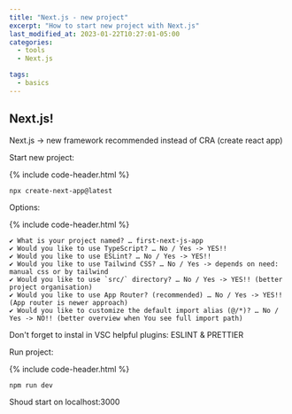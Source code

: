 ```yaml
---
title: "Next.js - new project"
excerpt: "How to start new project with Next.js"
last_modified_at: 2023-01-22T10:27:01-05:00
categories:
  - tools
  - Next.js

tags: 
  - basics
---
```


<!-- short introduction -->
## Next.js!

Next.js -> new framework recommended instead of CRA (create react app)

Start new project:

{% include code-header.html %}
```
npx create-next-app@latest
```



Options:

{% include code-header.html %}
```
✔ What is your project named? … first-next-js-app
✔ Would you like to use TypeScript? … No / Yes -> YES!!
✔ Would you like to use ESLint? … No / Yes -> YES!!
✔ Would you like to use Tailwind CSS? … No / Yes -> depends on need: manual css or by tailwind
✔ Would you like to use `src/` directory? … No / Yes -> YES!! (better project organisation)
✔ Would you like to use App Router? (recommended) … No / Yes -> YES!! (App router is newer approach)
✔ Would you like to customize the default import alias (@/*)? … No / Yes -> NO!! (better overview when You see full import path)
```

Don't forget to instal in VSC helpful plugins: ESLINT  & PRETTIER


Run project:

{% include code-header.html %}
```
npm run dev
```

Shoud start on localhost:3000

